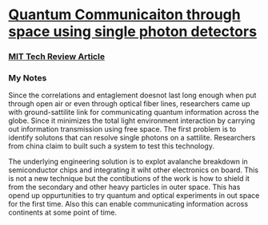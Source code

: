 # [Quantum Communicaiton through space using single photon detectors](https://arxiv.org/abs/1910.08161)
### [MIT Tech Review Article](https://www-technologyreview-com.cdn.ampproject.org/c/s/www.technologyreview.com/s/614657/how-china-built-a-single-photon-detector-that-works-in-space/amp/)

### My Notes

Since the correlations and entaglement doesnot last long enough when put through open air or even through optical fiber lines, researchers came up with ground-sattilite link for communicating quantum information across the globe. Since it minimizes the total light environment interaction by carrying out information transmission using free space. The first problem is to identify solutons that can resolve single photons on a sattilite. Researchers from china claim to built such a system to test this technology.

The underlying engineering solution is to explot avalanche breakdown in semiconductor chips and integrating it wiht other electronics on board. This is not a new technique but the contibutions of the work is how to shield it from the secondary and other heavy particles in outer space. This has opend up oppurtunities to try quantum and optical experiments in out space for the first time. Also this can enable communicating information across continents at some point of time.
